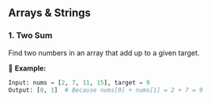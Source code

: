 
## **Arrays & Strings**  

### **1. Two Sum**  
Find two numbers in an array that add up to a given target.  

📌 **Example:**  
```python
Input: nums = [2, 7, 11, 15], target = 9  
Output: [0, 1]  # Because nums[0] + nums[1] = 2 + 7 = 9
```
